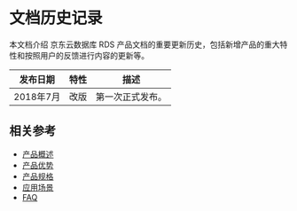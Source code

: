 # 文档历史记录

本文档介绍 京东云数据库 RDS 产品文档的重要更新历史，包括新增产品的重大特性和按照用户的反馈进行内容的更新等。

|发布日期|特性|描述|
|-|-|-|
|2018年7月|改版|第一次正式发布。|



## 相关参考

- [产品概述](../Introduction/Product-Overview.md)
- [产品优势](../Introduction/Benefits.md)
- [产品规格](../Introduction/Specifications.md)
- [应用场景](../Introduction/Application-Scenarios.md)
- [FAQ](../FAQ/FAQ.md)

